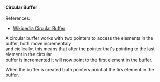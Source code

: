 #### Circular Buffer

References:
- [Wikipedia Circular Buffer](https://es.wikipedia.org/wiki/Buffer_circular)

A circular buffer works with two pointers to access the elements in the buffer, both move incrementaly  
and ciclically, this means that after the pointer that's pointing to the last element in the circular  
buffer is incremented it will now point to the first element in the buffer.

When the buffer is created both pointers point at the firs element in the buffer.